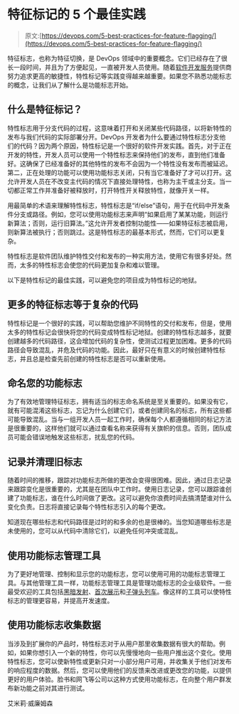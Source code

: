 # 特征标记的 5 个最佳实践

> 原文:[https://devops.com/5-best-practices-for-feature-flagging/](https://devops.com/5-best-practices-for-feature-flagging/)

特征标志，也称为特征切换，是 DevOps 领域中的重要概念。它们已经存在了很长一段时间，并且为了方便起见，一直被开发人员使用。随着[软件开发服务](https://www.goodcore.co.uk/services)提供商努力追求更高的敏捷性，特性标记等实践变得越来越重要。如果您不熟悉功能标志的概念，让我们从了解什么是功能标志开始。

## 什么是特征标记？

特性标志用于分支代码的过程，这意味着打开和关闭某些代码路径，以将新特性的发布与我们代码的实际部署分开。DevOps 开发者为什么要通过特性标志分支他们的代码？因为两个原因，特性标记是一个很好的软件开发实践。首先，对于正在开发的特性，开发人员可以使用一个特性标志来保持他们的发布，直到他们准备好。这确保了已经准备好的其他特性的发布不会因为一个特性没有发布而被延迟。第二，正在处理的功能可以使用功能标志关闭，只有当它准备好了才可以打开。这允许开发人员在不改变主代码的情况下直接处理特性，也称为主干或主分支。当一切都正常工作并准备好被释放时，打开特性开关释放特性，就像开关一样。

用最简单的术语来理解特性标志，特性标志是“if/else”语句，用于在代码中开发条件分支或路径。例如，您可以使用功能标志来声明“如果启用了某某功能，则运行新算法；否则，运行旧算法。”这允许开发者控制功能性——如果特征标志被启用，则新算法被执行；否则跳过。这是特性标志的最基本形式，然而，它们可以更复杂。

特性标志是软件团队维护特性交付和发布的一种实用方法，使用它有很多好处。然而，太多的特性标志会使您的代码更加复杂和难以管理。

以下是特性标记的最佳实践，可以避免您的项目成为特性标记的地狱。

## 更多的特征标志等于复杂的代码

特性标记是一个很好的实践，可以帮助您维护不同特性的交付和发布，但是，使用太多的特性标记会很快将您的代码变成特性标记地狱。创建的特性标志越多，就要创建越多的代码路径，这会增加代码的复杂性，使测试过程更加困难。更多的代码路径会导致混乱，并危及代码的功能。因此，最好只在有意义的时候创建特性标志，并且总是检查先前创建的特性标志是否可以重新使用。

## 命名您的功能标志

为了有效地管理特征标志，拥有适当的标志命名系统是至关重要的。如果没有它，就有可能混淆这些标志，忘记为什么创建它们，或者创建同名的标志，所有这些都可能导致混乱。当与一组开发人员一起工作时，确保每个人都遵循相同的标记方法是很重要的，这样他们就可以通过查看名称来获得有关旗帜的信息。否则，团队成员可能会错误地触发这些标志，扰乱您的代码。

## 记录并清理旧标志

随着时间的推移，跟踪对功能标志所做的更改会变得很困难。因此，通过日志记录来跟踪变化是很重要的，尤其是在团队中工作时。使用日志记录，您可以跟踪谁创建了功能标志，谁在什么时间做了更改。这可以避免你浪费时间去搞清楚谁对什么变化负责。日志将直接记录每个特性标志引入的每个更改。

知道现在哪些标志和代码路径是过时的和多余的也是很棒的。当您知道哪些标志是未使用的，您可以从代码中清除它们，以避免任何冲突或混乱。

## 使用功能标志管理工具

为了更好地管理、控制和显示您的功能标志，您可以使用可用的功能标志管理工具。与其他管理工具一样，功能标志管理工具是管理功能标志的企业级软件。一些最受欢迎的工具包括[黑暗发射](https://launchdarkly.com)、[首次展示](https://rollout.io)和[子弹头列车](https://bullet-train.io)。像这样的工具可以使特性标志的管理更容易，并提高开发速度。

## 使用功能标志收集数据

当涉及到扩展你的产品时，特性标志对于从用户那里收集数据有很大的帮助。例如，如果你想引入一个新的特性，你可以先慢慢地向一些用户推出这个变化。使用特性标志，您可以使新特性或更新只对一小部分用户可用，并收集关于他们对发布的响应程度的数据。然后，您可以使用他们的反馈来改进或更改您的功能，以提供更好的用户体验。脸书和网飞等公司以这种方式使用功能标志，在向整个用户群发布新功能之前对其进行测试。

艾米莉·威廉姆森